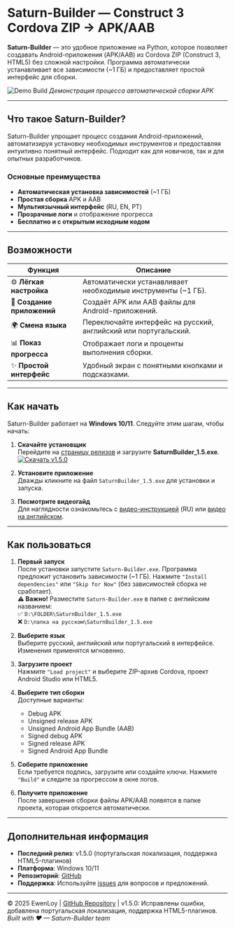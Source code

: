 # Saturn-Builder — Construct 3 Cordova ZIP → APK/AAB

**Saturn-Builder** — это удобное приложение на Python, которое позволяет создавать Android-приложения (APK/AAB) из Cordova ZIP (Construct 3, HTML5) без сложной настройки. Программа автоматически устанавливает все зависимости (~1 ГБ) и предоставляет простой интерфейс для сборки.

![Demo Build](https://media.giphy.com/media/3o7btPCcdNniyf0ArS/giphy.gif)
*Демонстрация процесса автоматической сборки APK*

---

## Что такое Saturn-Builder?

Saturn-Builder упрощает процесс создания Android-приложений, автоматизируя установку необходимых инструментов и предоставляя интуитивно понятный интерфейс. Подходит как для новичков, так и для опытных разработчиков.

### Основные преимущества
- **Автоматическая установка зависимостей** (~1 ГБ)
- **Простая сборка** APK и AAB
- **Мультиязычный интерфейс** (RU, EN, PT)
- **Прозрачные логи** и отображение прогресса
- **Бесплатно и с открытым исходным кодом**

---

## Возможности

| Функция                | Описание                                                                 |
|------------------------|--------------------------------------------------------------------------|
| ⚙️ **Лёгкая настройка**       | Автоматически устанавливает необходимые инструменты (~1 ГБ).              |
| 📱 **Создание приложений** | Создаёт APK или AAB файлы для Android-приложений.                         |
| 🌍 **Смена языка**        | Переключайте интерфейс на русский, английский или португальский.          |
| 📊 **Показ прогресса**    | Отображает логи и проценты выполнения сборки.                             |
| ✨ **Простой интерфейс**  | Удобный экран с понятными кнопками и подсказками.                         |

---

## Как начать

Saturn-Builder работает на **Windows 10/11**. Следуйте этим шагам, чтобы начать:

1. **Скачайте установщик**  
   Перейдите на [страницу релизов](https://github.com/EwenLoy/Saturn-Builder/releases/) и загрузите **SaturnBuilder_1.5.exe**.  
   [![Скачать v1.5.0](https://img.shields.io/badge/Download-v1.5.0-blue)](https://github.com/EwenLoy/Saturn-Builder/releases/download/v1.5.0_betta_release/SaturnBuilder_1.5.exe)

2. **Установите приложение**  
   Дважды кликните на файл `SaturnBuilder_1.5.exe` для установки и запуска.

3. **Посмотрите видеогайд**  
   Для наглядности ознакомьтесь с [видео-инструкцией](https://www.youtube.com/watch?v=F3EWrLdfKYM) (RU) или [видео на английском](https://www.youtube.com/watch?v=iGbkVkpYeIA).

---

## Как пользоваться

1. **Первый запуск**  
   После установки запустите `Saturn-Builder.exe`. Программа предложит установить зависимости (~1 ГБ). Нажмите `"Install dependencies"` или `"Skip for Now"` (без зависимостей сборка не сработает).  
   **⚠️ Важно!** Разместите `Saturn-Builder.exe` в папке с английским названием:  
   ✅ `D:\FOLDER\SaturnBuilder_1.5.exe`  
   ❌ `D:\папка на русском\SaturnBuilder_1.5.exe`

2. **Выберите язык**  
   Выберите русский, английский или португальский в интерфейсе. Изменения применятся мгновенно.

3. **Загрузите проект**  
   Нажмите `"Load project"` и выберите ZIP-архив Cordova, проект Android Studio или HTML5.

4. **Выберите тип сборки**  
   Доступные варианты:  
   - Debug APK  
   - Unsigned release APK  
   - Unsigned Android App Bundle (AAB)  
   - Signed debug APK  
   - Signed release APK  
   - Signed Android App Bundle

5. **Соберите приложение**  
   Если требуется подпись, загрузите или создайте ключи. Нажмите `"Build"` и следите за прогрессом в окне логов.

6. **Получите приложение**  
   После завершения сборки файлы APK/AAB появятся в папке проекта, которая откроется автоматически.

---

## Дополнительная информация

- **Последний релиз**: v1.5.0 (португальская локализация, поддержка HTML5-плагинов)
- **Платформа**: Windows 10/11
- **Репозиторий**: [GitHub](https://github.com/EwenLoy/Saturn-Builder)
- **Поддержка**: Используйте [issues](https://github.com/EwenLoy/Saturn-Builder/issues) для вопросов и предложений.

---

&copy; 2025 EwenLoy | [GitHub Repository](https://github.com/EwenLoy/Saturn-Builder) | v1.5.0: Исправлены ошибки, добавлена португальская локализация, поддержка HTML5-плагинов.  
*Built with ♥ — Saturn-Builder team*

